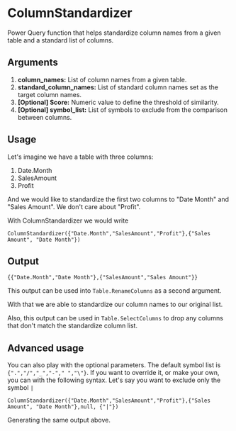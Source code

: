 # ColumnStandardizer
Power Query function that helps standardize column names from a given table and a standard list of columns.

## Arguments

1. **column_names:** List of column names from a given table.
2. **standard_column_names:** List of standard column names set as the target column names.
3. **[Optional] Score:** Numeric value to define the threshold of similarity.
4. **[Optional] symbol_list:** List of symbols to exclude from the comparison between columns.


## Usage
Let's imagine we have a table with three columns: 
1. Date.Month
2. SalesAmount
3. Profit

And we would like to standardize the first two columns to "Date Month" and "Sales Amount".
We don't care about "Profit".

With ColumnStandardizer we would write

```
ColumnStandardizer({"Date.Month","SalesAmount","Profit"},{"Sales Amount", "Date Month"})
```
## Output

```
{{"Date.Month","Date Month"},{"SalesAmount","Sales Amount"}}
```
This output can be used into `Table.RenameColumns` as a second argument. 

With that we are able to standardize our column names to our original list.

Also, this output can be used in `Table.SelectColumns` to drop any columns that don't match the standardize column list.

## Advanced usage

You can also play with the optional parameters. The default symbol list is `{".","/","_","-"," ","\"}`. If you want to override it, or make your own, you can with the following syntax. Let's say you want to exclude only the symbol `|`

```
ColumnStandardizer({"Date.Month","SalesAmount","Profit"},{"Sales Amount", "Date Month"},null, {"|"})
```
Generating the same output above.




